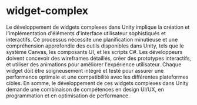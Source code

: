 ﻿# widget-complex
Le développement de widgets complexes dans Unity implique la création et l'implémentation d'éléments d'interface utilisateur sophistiqués et interactifs. Ce processus nécessite une planification minutieuse et une compréhension approfondie des outils disponibles dans Unity, tels que le système Canvas, les composants UI, et les scripts C#. Les développeurs doivent concevoir des wireframes détaillés, créer des prototypes interactifs, et utiliser des animations pour améliorer l'expérience utilisateur. Chaque widget doit être soigneusement intégré et testé pour assurer une performance optimale et une compatibilité avec les différentes plateformes cibles. En somme, le développement de ces widgets complexes dans Unity demande une combinaison de compétences en design UI/UX, en programmation et en optimisation de performance.
